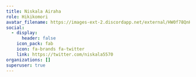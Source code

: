 ```yaml
---
title: Niskala Airaha
role: Hikikomori
avatar_filename: https://images-ext-2.discordapp.net/external/HW0f78QnHkX70ZAuJqTgK44PtXJXbQz2HlD1dk2lexw/%3Fsize%3D4096/https/cdn.discordapp.com/avatars/391233933465092097/e85a7a21e99c5c5e8e8a6e858df72d03.png?width=603&height=603
social:
  - display:
      header: false
    icon_pack: fab
    icon: fa-brands fa-twitter
    link: https://twitter.com/niskala5570
organizations: []
superuser: true
---
```

